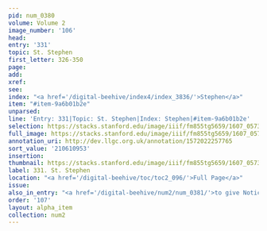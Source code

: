 ```yaml
---
pid: num_0380
volume: Volume 2
image_number: '106'
head:
entry: '331'
topic: St. Stephen
first_letter: 326-350
page:
add:
xref:
see:
index: "<a href='/digital-beehive/index4/index_3836/'>Stephen</a>"
item: "#item-9a6b01b2e"
unparsed:
line: 'Entry: 331|Topic: St. Stephen|Index: Stephen|#item-9a6b01b2e'
selection: https://stacks.stanford.edu/image/iiif/fm855tg5659/1607_0573/821,953,2987,269/full/0/default.jpg
full_image: https://stacks.stanford.edu/image/iiif/fm855tg5659/1607_0573/full/full/0/default.jpg
annotation_uri: http://dev.llgc.org.uk/annotation/1572022257765
sort_value: '210610953'
insertion:
thumbnail: https://stacks.stanford.edu/image/iiif/fm855tg5659/1607_0573/821,953,600,180/250,/0/default.jpg
label: 331. St. Stephen
location: "<a href='/digital-beehive/toc/toc2_096/'>Full Page</a>"
issue:
also_in_entry: "<a href='/digital-beehive/num2/num_0381/'>to give Notice</a>"
order: '107'
layout: alpha_item
collection: num2
---
```

